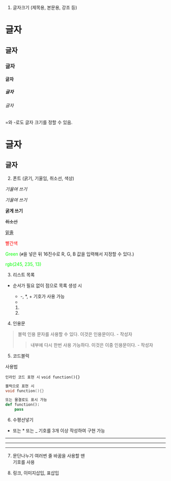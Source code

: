 1. 글자크기 (제목용, 본문용, 강조 등)

# 글자
## 글자
### 글자
#### 글자
##### 글자
###### 글자

=와 -로도 글자 크기를 정할 수 있음.

글자
=
글자
-


2. 폰트 (굵기, 기울임, 취소선, 색상)

*기울여 쓰기*

_기울여 쓰기_

__굵게 쓰기__

~~취소선~~

<u>밑줄</u>


<span style="color:red">빨간색</span>

<span style="color:#00FF00">Green</span>  (`#`을 넣은 뒤 16진수로 R, G, B 값을 입력해서 지정할 수 있다.)

<span style="color:rgb(0, 255, 0)">rgb(245, 235, 13)</span>


3. 리스트 목록
- 순서가 필요 없이 점으로 목록 생성 시
  * -, *, + 기호가 사용 가능
  -


  1. 
  2. 
    

4. 인용문
> 블럭 인용 문자를 사용할 수 있다. 
> 이것은 인용문이다. - 작성자
>> 내부에 다시 한번 사용 가능하다. 이것은 이중 인용문이다. - 작성자


5. 코드블럭

사용법

`인라인 코드 표현 시`
`void function(){}`


~~~cpp
블럭으로 표현 시
void function(){}
~~~


```python
또는 물결로도 표시 가능
def function():
	pass
```



6. 수평선넣기
- 또는 * 또는 _ 기호를 3개 이상 작성하여 구현 가능

---

***

___


7. 문단나누기
여러번 줄 바꿈을 사용할 땐 <br/> 기호를 사용


8. 링크, 이미지삽입, 표삽입
